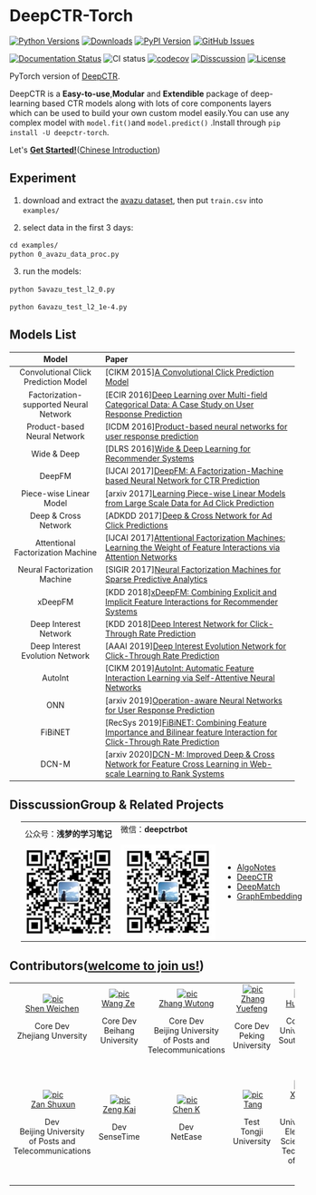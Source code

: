 # DeepCTR-Torch 

[![Python Versions](https://img.shields.io/pypi/pyversions/deepctr-torch.svg)](https://pypi.org/project/deepctr-torch)
[![Downloads](https://pepy.tech/badge/deepctr-torch)](https://pepy.tech/project/deepctr-torch)
[![PyPI Version](https://img.shields.io/pypi/v/deepctr-torch.svg)](https://pypi.org/project/deepctr-torch)
[![GitHub Issues](https://img.shields.io/github/issues/shenweichen/deepctr-torch.svg
)](https://github.com/shenweichen/deepctr-torch/issues)

[![Documentation Status](https://readthedocs.org/projects/deepctr-torch/badge/?version=latest)](https://deepctr-torch.readthedocs.io/)
![CI status](https://github.com/shenweichen/deepctr-torch/workflows/CI/badge.svg)
[![codecov](https://codecov.io/gh/shenweichen/DeepCTR-Torch/branch/master/graph/badge.svg)](https://codecov.io/gh/shenweichen/DeepCTR-Torch)
[![Disscussion](https://img.shields.io/badge/chat-wechat-brightgreen?style=flat)](./README.md#disscussiongroup)
[![License](https://img.shields.io/github/license/shenweichen/deepctr-torch.svg)](https://github.com/shenweichen/deepctr-torch/blob/master/LICENSE)

PyTorch version of [DeepCTR](https://github.com/shenweichen/DeepCTR).

DeepCTR is a **Easy-to-use**,**Modular** and **Extendible** package of deep-learning based CTR models along with lots of core components layers which can be used to build your own custom model easily.You can use any complex model with `model.fit()`and `model.predict()` .Install through `pip install -U deepctr-torch`.

Let's [**Get Started!**](https://deepctr-torch.readthedocs.io/en/latest/Quick-Start.html)([Chinese Introduction](https://zhuanlan.zhihu.com/p/53231955))

## Experiment

1. download and extract the [avazu dataset](), then put `train.csv` into `examples/`

2. select data in the first 3 days:

```
cd examples/
python 0_avazu_data_proc.py
```

3. run the models:

`python 5avazu_test_l2_0.py`

`python 6avazu_test_l2_1e-4.py`





## Models List

|                 Model                  | Paper                                                                                                                                                           |
| :------------------------------------: | :-------------------------------------------------------------------------------------------------------------------------------------------------------------- |
|  Convolutional Click Prediction Model  | [CIKM 2015][A Convolutional Click Prediction Model](http://ir.ia.ac.cn/bitstream/173211/12337/1/A%20Convolutional%20Click%20Prediction%20Model.pdf)             |
| Factorization-supported Neural Network | [ECIR 2016][Deep Learning over Multi-field Categorical Data: A Case Study on User Response Prediction](https://arxiv.org/pdf/1601.02376.pdf)                    |
|      Product-based Neural Network      | [ICDM 2016][Product-based neural networks for user response prediction](https://arxiv.org/pdf/1611.00144.pdf)                                                   |
|              Wide & Deep               | [DLRS 2016][Wide & Deep Learning for Recommender Systems](https://arxiv.org/pdf/1606.07792.pdf)                                                                 |
|                 DeepFM                 | [IJCAI 2017][DeepFM: A Factorization-Machine based Neural Network for CTR Prediction](http://www.ijcai.org/proceedings/2017/0239.pdf)                           |
|        Piece-wise Linear Model         | [arxiv 2017][Learning Piece-wise Linear Models from Large Scale Data for Ad Click Prediction](https://arxiv.org/abs/1704.05194)                                 |
|          Deep & Cross Network          | [ADKDD 2017][Deep & Cross Network for Ad Click Predictions](https://arxiv.org/abs/1708.05123)                                                                   |
|   Attentional Factorization Machine    | [IJCAI 2017][Attentional Factorization Machines: Learning the Weight of Feature Interactions via Attention Networks](http://www.ijcai.org/proceedings/2017/435) |
|      Neural Factorization Machine      | [SIGIR 2017][Neural Factorization Machines for Sparse Predictive Analytics](https://arxiv.org/pdf/1708.05027.pdf)                                               |
|                xDeepFM                 | [KDD 2018][xDeepFM: Combining Explicit and Implicit Feature Interactions for Recommender Systems](https://arxiv.org/pdf/1803.05170.pdf)                         |
|         Deep Interest Network          | [KDD 2018][Deep Interest Network for Click-Through Rate Prediction](https://arxiv.org/pdf/1706.06978.pdf)                                                       |
|    Deep Interest Evolution Network     | [AAAI 2019][Deep Interest Evolution Network for Click-Through Rate Prediction](https://arxiv.org/pdf/1809.03672.pdf)                                            |
|                AutoInt                 | [CIKM 2019][AutoInt: Automatic Feature Interaction Learning via Self-Attentive Neural Networks](https://arxiv.org/abs/1810.11921)                              |
|                  ONN                   | [arxiv 2019][Operation-aware Neural Networks for User Response Prediction](https://arxiv.org/pdf/1904.12579.pdf)                                                |
|                FiBiNET                 | [RecSys 2019][FiBiNET: Combining Feature Importance and Bilinear feature Interaction for Click-Through Rate Prediction](https://arxiv.org/pdf/1905.09433.pdf)   |
|                DCN-M                   | [arxiv 2020][DCN-M: Improved Deep & Cross Network for Feature Cross Learning in Web-scale Learning to Rank Systems](https://arxiv.org/abs/2008.13535)   |


## DisscussionGroup & Related Projects

<html>
    <table style="margin-left: 20px; margin-right: auto;">
        <tr>
            <td>
                公众号：<b>浅梦的学习笔记</b><br><br>
                <a href="https://github.com/shenweichen/deepctr-torch">
  <img align="center" src="./docs/pics/code.png" />
</a>
            </td>
            <td>
                微信：<b>deepctrbot</b><br><br>
 <a href="https://github.com/shenweichen/deepctr-torch">
  <img align="center" src="./docs/pics/deepctrbot.png" />
</a>
            </td>
            <td>
<ul>
<li><a href="https://github.com/shenweichen/AlgoNotes">AlgoNotes</a></li>
<li><a href="https://github.com/shenweichen/DeepCTR">DeepCTR</a></li>
<li><a href="https://github.com/shenweichen/DeepMatch">DeepMatch</a></li>
<li><a href="https://github.com/shenweichen/GraphEmbedding">GraphEmbedding</a></li>
</ul>
            </td>
        </tr>
    </table>
</html>



## Contributors([welcome to join us!](./CONTRIBUTING.md))

<table border="0">
  <tbody>
    <tr align="center" >
      <td>
        ​ <a href="https://github.com/shenweichen"><img width="70" height="70" src="https://github.com/shenweichen.png?s=40" alt="pic"></a><br>
        ​ <a href="https://github.com/shenweichen">Shen Weichen</a> ​
        <p>Core Dev<br> Zhejiang Unversity <br> <br>  </p>​
      </td>
      <td>
         <a href="https://github.com/weberrr"><img width="70" height="70" src="https://github.com/weberrr.png?s=40" alt="pic"></a><br>
         <a href="https://github.com/weberrr">Wang Ze</a> ​
        <p>Core Dev<br> Beihang University <br> <br>  </p>​
      </td>
      <td>
        ​ <a href="https://github.com/wutongzhang"><img width="70" height="70" src="https://github.com/wutongzhang.png?s=40" alt="pic"></a><br>
         <a href="https://github.com/wutongzhang">Zhang Wutong</a>
         <p>Core Dev<br> Beijing University <br> of  Posts and <br> Telecommunications</p>​
      </td>
      <td>
        ​ <a href="https://github.com/ZhangYuef"><img width="70" height="70" src="https://github.com/ZhangYuef.png?s=40" alt="pic"></a><br>
        ​ <a href="https://github.com/ZhangYuef">Zhang Yuefeng</a>
        <p>Core Dev<br>
        Peking University <br>  <br>  </p>​
      </td>
      <td>
        ​ <a href="https://github.com/JyiHUO"><img width="70" height="70" src="https://github.com/JyiHUO.png?s=40" alt="pic"></a><br>
        ​ <a href="https://github.com/JyiHUO">Huo Junyi</a>
        <p>Core Dev<br>
        University of Southampton <br> <br>  </p>​
      </td>
    </tr>
    <tr align="center">
      <td>
        ​ <a href="https://github.com/zanshuxun"><img width="70" height="70" src="https://github.com/zanshuxun.png?s=40" alt="pic"></a><br>
        ​ <a href="https://github.com/zanshuxun">Zan Shuxun</a>
        <p>Dev<br> Beijing University <br> of  Posts and <br> Telecommunications</p>​
      </td>
      <td>
        ​ <a href="https://github.com/Zengai"><img width="70" height="70" src="https://github.com/Zengai.png?s=40" alt="pic"></a><br>
        ​ <a href="https://github.com/Zengai">Zeng Kai</a> ​
        <p>Dev<br>
        SenseTime <br> <br>  </p>​
      </td>
      <td>
        ​ <a href="https://github.com/chenkkkk"><img width="70" height="70" src="https://github.com/chenkkkk.png?s=40" alt="pic"></a><br>
        ​ <a href="https://github.com/chenkkkk">Chen K</a> ​
        <p>Dev<br>
        NetEase <br>  <br>  </p>​
      </td>
      <td>
        ​ <a href="https://github.com/tangaqi"><img width="70" height="70" src="https://github.com/tangaqi.png?s=40" alt="pic"></a><br>
        ​ <a href="https://github.com/tangaqi">Tang</a>
        <p>Test<br>
        Tongji University <br> <br>  </p>​
      </td>
      <td>
        ​ <a href="https://github.com/uestc7d"><img width="70" height="70" src="https://github.com/uestc7d.png?s=40" alt="pic"></a><br>
        ​ <a href="https://github.com/uestc7d">Xu Qidi</a> ​
        <p>Dev<br>
        University of <br> Electronic  Science  and <br> Technology of China</p>​
      </td>
    </tr>
  </tbody>
</table>